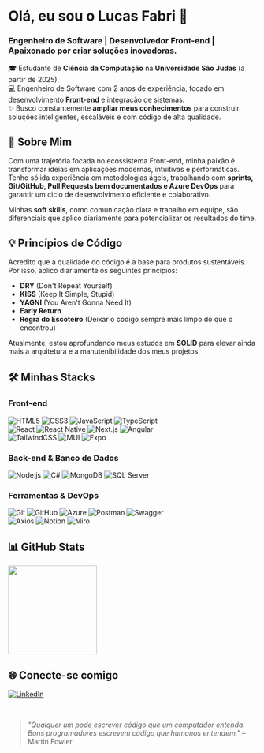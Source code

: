 <h1>Olá, eu sou o Lucas Fabri 👋</h1>
<h3>Engenheiro de Software | Desenvolvedor Front-end | Apaixonado por criar soluções inovadoras.</h3>

🎓 Estudante de **Ciência da Computação** na **Universidade São Judas** (a partir de 2025).  
💻 Engenheiro de Software com 2 anos de experiência, focado em desenvolvimento **Front-end** e integração de sistemas.  
✨ Busco constantemente **ampliar meus conhecimentos** para construir soluções inteligentes, escaláveis e com código de alta qualidade.

## 🚀 Sobre Mim

Com uma trajetória focada no ecossistema Front-end, minha paixão é transformar ideias em aplicações modernas, intuitivas e performáticas. Tenho sólida experiência em metodologias ágeis, trabalhando com **sprints, Git/GitHub, Pull Requests bem documentados e Azure DevOps** para garantir um ciclo de desenvolvimento eficiente e colaborativo.

Minhas **soft skills**, como comunicação clara e trabalho em equipe, são diferenciais que aplico diariamente para potencializar os resultados do time.

## 💡 Princípios de Código

Acredito que a qualidade do código é a base para produtos sustentáveis. Por isso, aplico diariamente os seguintes princípios:

- **DRY** (Don't Repeat Yourself)
- **KISS** (Keep It Simple, Stupid)
- **YAGNI** (You Aren't Gonna Need It)
- **Early Return**
- **Regra do Escoteiro** (Deixar o código sempre mais limpo do que o encontrou)

Atualmente, estou aprofundando meus estudos em **SOLID** para elevar ainda mais a arquitetura e a manutenibilidade dos meus projetos.

## 🛠️ Minhas Stacks
  
### Front-end
  
<p>
  <img src="https://img.shields.io/badge/-HTML5-E34F26?logo=html5&logoColor=fff&style=flat-square" alt="HTML5">
  <img src="https://img.shields.io/badge/-CSS3-1572B6?logo=css3&logoColor=fff&style=flat-square" alt="CSS3">
  <img src="https://img.shields.io/badge/-JavaScript-F7DF1E?logo=javascript&logoColor=000&style=flat-square" alt="JavaScript">
  <img src="https://img.shields.io/badge/-TypeScript-3178C6?logo=typescript&logoColor=fff&style=flat-square" alt="TypeScript">
  <br>
  <img src="https://img.shields.io/badge/-React-61DAFB?logo=react&logoColor=000&style=flat-square" alt="React">
  <img src="https://img.shields.io/badge/-React%20Native-61DAFB?logo=react&logoColor=000&style=flat-square" alt="React Native">
  <img src="https://img.shields.io/badge/-Next.js-000?logo=next.js&style=flat-square" alt="Next.js">
  <img src="https://img.shields.io/badge/-Angular-DD0031?logo=angular&logoColor=fff&style=flat-square" alt="Angular">
  <br>
  <img src="https://img.shields.io/badge/-TailwindCSS-38B2AC?logo=tailwindcss&logoColor=fff&style=flat-square" alt="TailwindCSS">
  <img src="https://img.shields.io/badge/-MUI-007FFF?logo=mui&logoColor=fff&style=flat-square" alt="MUI">
  <img src="https://img.shields.io/badge/-Expo-000?logo=expo&logoColor=fff&style=flat-square" alt="Expo">
</p>

### Back-end & Banco de Dados

<p>
  <img src="https://img.shields.io/badge/-Node.js-339933?logo=node.js&logoColor=fff&style=flat-square" alt="Node.js">
  <img src="https://img.shields.io/badge/-C%23-239120?logo=c-sharp&logoColor=fff&style=flat-square" alt="C#">
  <img src="https://img.shields.io/badge/-MongoDB-47A248?logo=mongodb&logoColor=fff&style=flat-square" alt="MongoDB">
  <img src="https://img.shields.io/badge/-SQL%20Server-CC2927?logo=microsoftsqlserver&logoColor=fff&style=flat-square" alt="SQL Server">
</p>
  
### Ferramentas & DevOps

<p>
  <img src="https://img.shields.io/badge/-Git-F05032?logo=git&logoColor=fff&style=flat-square" alt="Git">
  <img src="https://img.shields.io/badge/-GitHub-181717?logo=github&logoColor=fff&style=flat-square" alt="GitHub">
  <img src="https://img.shields.io/badge/-Microsoft%20Azure-0078D4?logo=microsoftazure&logoColor=fff&style=flat-square" alt="Azure">
  <img src="https://img.shields.io/badge/-Postman-FF6C37?logo=postman&logoColor=fff&style=flat-square" alt="Postman">
  <img src="https://img.shields.io/badge/-Swagger-85EA2D?logo=swagger&logoColor=000&style=flat-square" alt="Swagger">
  <br>
  <img src="https://img.shields.io/badge/-Axios-5A29E4?logo=axios&logoColor=fff&style=flat-square" alt="Axios">
  <img src="https://img.shields.io/badge/-Notion-000?logo=notion&logoColor=fff&style=flat-square" alt="Notion">
  <img src="https://img.shields.io/badge/-Miro-F7C922?logo=miro&logoColor=000&style=flat-square" alt="Miro">
</p>

</div>

## 📊 GitHub Stats

<p>
  <a href="https://github.com/Cunhaww-dev">
    <!-- <img height="180em" src="https://github-readme-stats.vercel.app/api?username=Cunhaww-dev&show_icons=true&theme=tokyonight&include_all_commits=true&count_private=true"/> -->
    <img height="180em" src="https://github-readme-stats.vercel.app/api/top-langs/?username=Cunhaww-dev&layout=compact&langs_count=7&theme=tokyonight"/>
  </a>
</p>


## 🌐 Conecte-se comigo

<p align="left">
  <a href="https://www.linkedin.com/in/lucas-da-cunha-fabri-b34ab4312/" target="_blank">
    <img src="https://img.shields.io/badge/-LinkedIn-0A66C2?logo=linkedin&logoColor=fff&style=for-the-badge" alt="LinkedIn">
  </a>
  </p>

<br>

> _"Qualquer um pode escrever código que um computador entenda. Bons programadores escrevem código que humanos entendem."_ – Martin Fowler
